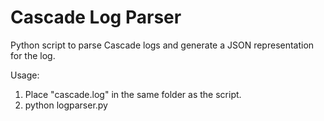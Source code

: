 # Cascade Log Parser

Python script to parse Cascade logs and generate a JSON representation for the log.

Usage: 
1. Place "cascade.log" in the same folder as the script.
2. python logparser.py
